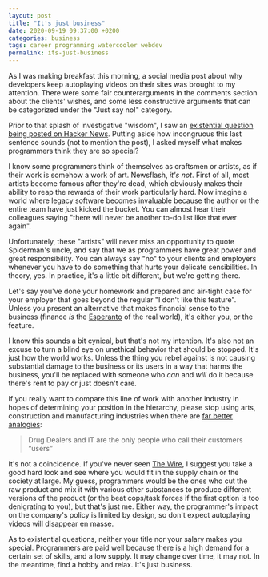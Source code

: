 ```yaml
---
layout: post
title: "It's just business"
date: 2020-09-19 09:37:00 +0200
categories: business
tags: career programming watercooler webdev
permalink: its-just-business
---
```


As I was making breakfast this morning, a social media post about why developers keep autoplaying videos on their sites was brought to my attention. There were some fair counterarguments in the comments section about the clients' wishes, and some less constructive arguments that can be categorized under the "Just say no!" category.

Prior to that splash of investigative "wisdom", I saw an [existential question being posted on Hacker News](https://twitter.com/QuinnyPig/status/1306427431260020736/photo/1). Putting aside how incongruous this last sentence sounds (not to mention the post), I asked myself what makes programmers think they are so special?

I know some programmers think of themselves as craftsmen or artists, as if their work is somehow a work of art. Newsflash, _it's not_. First of all, most artists become famous after they're dead, which obviously makes their ability to reap the rewards of their work particularly hard. Now imagine a world where legacy software becomes invaluable because the author or the entire team have just kicked the bucket. You can almost hear their colleagues saying "there will never be another to-do list like that ever again".

Unfortunately, these "artists" will never miss an opportunity to quote Spiderman's uncle, and say that we as programmers have great power and great responsibility. You can always say "no" to your clients and employers whenever you have to do something that hurts your delicate sensibilities. In theory, yes. In practice, it's a little bit different, but we're getting there.

Let's say you've done your homework and prepared and air-tight case for your employer that goes beyond the regular "I don't like this feature". Unless you present an alternative that makes financial sense to the business (finance _is_ the [Esperanto](https://en.wikipedia.org/wiki/Esperanto) of the real world), it's either you, or the feature.

I know this sounds a bit cynical, but that's not my intention. It's also not an excuse to turn a blind eye on unethical behavior that should be stopped. It's just how the world works. Unless the thing you rebel against is not causing substantial damage to the business or its users in a way that harms the business, you'll be replaced with someone who _can_ and _will_ do it because there's rent to pay or just doesn't care.

If you really want to compare this line of work with another industry in hopes of determining your position in the hierarchy, please stop using arts, construction and manufacturing industries when there are [far better analogies](https://community.aiim.org/blogs/daniel-oleary/2012/07/08/drug-dealers-and-it-are-the-only-people-who-call-their-customers-users):

>  Drug Dealers and IT are the only people who call their customers “users”

It's not a coincidence. If you've never seen [The Wire](https://en.wikipedia.org/wiki/The_Wire), I suggest you take a good hard look and see where you would fit in the supply chain or the society at large. My guess, programmers would be the ones who cut the raw product and mix it with various other substances to produce different versions of the product (or the beat cops/task forces if the first option is too denigrating to you), but that's just me. Either way, the programmer's impact on the company's policy is limited by design, so don't expect autoplaying videos will disappear en masse.

As to existential questions, neither your title nor your salary makes you special. Programmers are paid well because there is a high demand for a certain set of skills, and a low supply. It may change over time, it may not. In the meantime, find a hobby and relax. It's just business.
